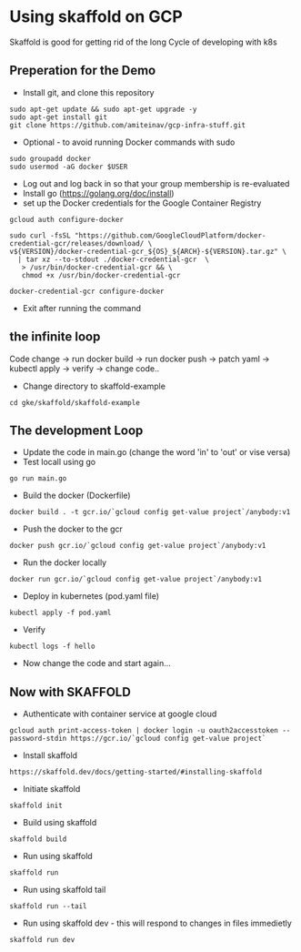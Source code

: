 # Using skaffold on GCP
Skaffold is good for getting rid of the long Cycle of developing with k8s

## Preperation for the Demo
* Install git, and clone this repository 
```
sudo apt-get update && sudo apt-get upgrade -y
sudo apt-get install git
git clone https://github.com/amiteinav/gcp-infra-stuff.git
```
* Optional - to avoid running Docker commands with sudo 
```
sudo groupadd docker
sudo usermod -aG docker $USER
```
* Log out and log back in so that your group membership is re-evaluated 
* Install go (https://golang.org/doc/install)
* set up the Docker credentials for the Google Container Registry
```
gcloud auth configure-docker

sudo curl -fsSL "https://github.com/GoogleCloudPlatform/docker-credential-gcr/releases/download/ \
v${VERSION}/docker-credential-gcr_${OS}_${ARCH}-${VERSION}.tar.gz" \
  | tar xz --to-stdout ./docker-credential-gcr  \
   > /usr/bin/docker-credential-gcr && \
   chmod +x /usr/bin/docker-credential-gcr

docker-credential-gcr configure-docker
```
* Exit after running the command
## the infinite loop
Code change -> run docker build -> run docker push -> patch yaml ->  kubectl apply -> verify -> change code..

* Change directory to skaffold-example
```
cd gke/skaffold/skaffold-example
```

## The development Loop
* Update the code in main.go (change the word 'in' to 'out' or vise versa)
* Test locall using go
```
go run main.go
```
* Build the docker (Dockerfile)
```
docker build . -t gcr.io/`gcloud config get-value project`/anybody:v1
```
* Push the docker to the gcr
```
docker push gcr.io/`gcloud config get-value project`/anybody:v1
```
* Run the docker locally
```
docker run gcr.io/`gcloud config get-value project`/anybody:v1
```
* Deploy in kubernetes (pod.yaml file)
```
kubectl apply -f pod.yaml
```
* Verify 
```
kubectl logs -f hello
```
* Now change the code and start again...

## Now with SKAFFOLD

* Authenticate with container service at google cloud
```
gcloud auth print-access-token | docker login -u oauth2accesstoken --password-stdin https://gcr.io/`gcloud config get-value project`
```
* Install skaffold 
```
https://skaffold.dev/docs/getting-started/#installing-skaffold
```
* Initiate skaffold
```
skaffold init
```
* Build using skaffold
```
skaffold build
```
* Run using skaffold
```
skaffold run 
```
* Run using skaffold tail
```
skaffold run --tail
```
* Run using skaffold dev - this will respond to changes in files immedietly
```
skaffold run dev
```
